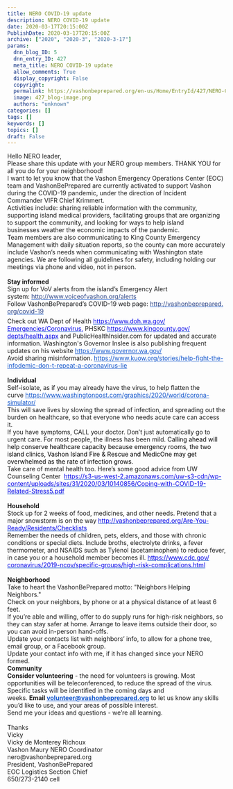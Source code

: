 ```yaml
---
title: NERO COVID-19 update
description: NERO COVID-19 update
date: 2020-03-17T20:15:00Z
PublishDate: 2020-03-17T20:15:00Z
archive: ["2020", "2020-3", "2020-3-17"]
params:
  dnn_blog_ID: 5
  dnn_entry_ID: 427
  meta_title: NERO COVID-19 update
  allow_comments: True
  display_copyright: False
  copyright:
  permalink: https://vashonbeprepared.org/en-us/Home/EntryId/427/NERO-COVID-19-update
  image: 427_blog-image.png
  authors: "unknown"
categories: []
tags: []
keywords: []
topics: []
draft: False
---
```


<p style="color: #1a1a1a; margin: 0px;"><span>Hello NERO leader,</span></p>
<p style="color: #1a1a1a; margin: 0px;"><span>Please share this update with your NERO group members. THANK YOU for all you do for your neighborhood!</span></p>
<p style="margin: 0px;"><span>I</span><span>&nbsp;want to let you know that&nbsp;the Vashon Emergency Operations Center (EOC) team&nbsp;and VashonBePrepared&nbsp;are currently activated to support Vashon during the COVID-19 pandemic, under the direction of&nbsp;Incident Commander&nbsp;VIFR Chief Krimmert.&nbsp;</span></p>
<p style="margin: 0px;"><span>Activities include: sharing reliable information with the community, supporting island medical providers, facilitating groups that are organizing to support the community, and looking for ways to help island businesses&nbsp;weather&nbsp;the economic impacts of the pandemic.&nbsp;</span></p>
<p style="margin: 0px;"><span>Team members are also communicating to King County Emergency Management with daily situation reports, so the county can more accurately include Vashon&rsquo;s needs when communicating with Washington state agencies.&nbsp;We are following all guidelines for safety, including holding our meetings via phone and video, not in person.</span></p>
<p style="color: #1a1a1a; margin: 0px;"><strong><br />
</strong></p>
<p style="color: #1a1a1a; margin: 0px;"><span><strong>Stay informed</strong></span></p>
<p style="color: #1a1a1a; margin: 0px;"><span>Sign up for VoV alerts from the island&rsquo;s Emergency Alert system</span><span style="color: #151719;">:&nbsp;<a href="http://www.voiceofvashon.org/alerts?fbclid=IwAR1gkBYbcJnTzSATKVdNVLDHEBf84m-sQtThiQ9vbioyuo03dtEMpJ6omSE" target="_blank" data-saferedirecturl="https://www.google.com/url?q=http://www.voiceofvashon.org/alerts?fbclid%3DIwAR1gkBYbcJnTzSATKVdNVLDHEBf84m-sQtThiQ9vbioyuo03dtEMpJ6omSE&amp;source=gmail&amp;ust=1584394437102000&amp;usg=AFQjCNEMkQi-7BHR-ltIiNyLFCh1CvJDzA" style="color: #1155cc;"><span style="color: #2b4386;">http://www.voiceofvashon.org/<wbr></wbr>alerts</span></a></span></p>
<p style="color: #151719; margin: 0px 0px 6px;"><span>Follow VashonBePrepared&rsquo;s COVID-19 web page:&nbsp;<a href="http://vashonbeprepared.org/covid-19?fbclid=IwAR1zlbTcRXAEocVGxgEXDejb55t9BEbYHFPAt775fGXjsoFtUpvLT1P7qqg" target="_blank" data-saferedirecturl="https://www.google.com/url?q=http://vashonbeprepared.org/covid-19?fbclid%3DIwAR1zlbTcRXAEocVGxgEXDejb55t9BEbYHFPAt775fGXjsoFtUpvLT1P7qqg&amp;source=gmail&amp;ust=1584394437102000&amp;usg=AFQjCNGxglBp6NjpV8XqXF83T2XIhroz3Q" style="color: #1155cc;"><span style="color: #2b4386;">http://vashonbeprepared.<wbr></wbr>org/covid-19</span></a></span></p>
<p style="color: #1a1a1a; margin: 0px;"><span>Check out WA Dept of Health&nbsp;<a href="https://www.doh.wa.gov/Emergencies/Coronavirus" target="_blank" data-saferedirecturl="https://www.google.com/url?q=https://www.doh.wa.gov/Emergencies/Coronavirus&amp;source=gmail&amp;ust=1584394437102000&amp;usg=AFQjCNFtxRx-cBQ_WRPEisePDju8XqKjBA" style="color: #1155cc;"><span style="background-color: transparent; color: #0000e9;">https://www.doh.wa.gov/<wbr></wbr>Emergencies/Coronavirus</span></a></span><span style="color: #0000e9;">,&nbsp;</span><span>PHSKC&nbsp;<a href="https://www.kingcounty.gov/depts/health.aspx" target="_blank" data-saferedirecturl="https://www.google.com/url?q=https://www.kingcounty.gov/depts/health.aspx&amp;source=gmail&amp;ust=1584394437102000&amp;usg=AFQjCNET2YbA34W37jqx9OvuInBOrja3TQ" style="color: #1155cc;"><span style="background-color: transparent; color: #0000e9;">https://www.kingcounty.gov/<wbr></wbr>depts/health.aspx</span></a></span><span style="color: #0000e9;">&nbsp;</span><span>and PublicHealthInsider.com for updated and accurate information.&nbsp;</span><span>Washington's Governor Inslee is also publishing frequent updates on his website&nbsp;</span><a href="https://www.governor.wa.gov/" target="_blank" data-saferedirecturl="https://www.google.com/url?q=https://www.governor.wa.gov/&amp;source=gmail&amp;ust=1584394437102000&amp;usg=AFQjCNGJYlszltjq7M_l1PyTffHLAkfpDA" style="color: #1155cc;">https://www.governor.<wbr></wbr>wa.gov/</a></p>
<p style="color: #0000e9; margin: 0px;"><span style="color: #1a1a1a;">Avoid sharing misinformation.&nbsp;<span style="background-color: transparent; color: #0000e9;"><a href="https://www.kuow.org/stories/help-fight-the-infodemic-don-t-repeat-a-coronavirus-lie?fbclid=IwAR3-IsUQye3KDAfYpRUxJ1Ke09zJdEF5lnokpnwJgDnHoUv0NJACcpgLOLk" target="_blank" data-saferedirecturl="https://www.google.com/url?q=https://www.kuow.org/stories/help-fight-the-infodemic-don-t-repeat-a-coronavirus-lie?fbclid%3DIwAR3-IsUQye3KDAfYpRUxJ1Ke09zJdEF5lnokpnwJgDnHoUv0NJACcpgLOLk&amp;source=gmail&amp;ust=1584394437102000&amp;usg=AFQjCNE0bGMcoV7ss19OYSgIYQbQYoVH_A" style="color: #1155cc;">https://www.kuow.org/stories/<wbr></wbr>help-fight-the-infodemic-don-<wbr></wbr>t-repeat-a-coronavirus-lie</a></span></span></p>
<p style="color: #0000e9; margin: 0px;">&nbsp;</p>
<p style="color: #1a1a1a; margin: 0px;"><span><strong>Individual</strong></span></p>
<p style="color: #1a1a1a; margin: 0px;"><span>Self-isolate, as if you may already have the virus, to help flatten the curve&nbsp;</span><a href="https://www.washingtonpost.com/graphics/2020/world/corona-simulator/" target="_blank" data-saferedirecturl="https://www.google.com/url?q=https://www.washingtonpost.com/graphics/2020/world/corona-simulator/&amp;source=gmail&amp;ust=1584394437102000&amp;usg=AFQjCNHkemYtfSz8_aFQK2mWBXcIQ85o4w" style="color: #1155cc;">https://www.<wbr></wbr>washingtonpost.com/graphics/<wbr></wbr>2020/world/corona-simulator/</a></p>
<p style="color: #1a1a1a; margin: 0px;"><span>This will save lives by slowing the spread of infection, and spreading out the burden on healthcare, so that everyone who needs acute care can access it.</span></p>
<p style="color: #1a1a1a; margin: 0px;"><span>If you have symptoms, CALL your doctor. Don&rsquo;t just automatically go to urgent care. For most people, the illness has been mild.&nbsp;</span><span style="color: #000000;">Calling ahead will help conserve healthcare capacity because&nbsp;emergency rooms, the two island clinics, Vashon Island Fire &amp; Rescue&nbsp;and MedicOne may&nbsp;get overwhelmed as the rate of infection grows.</span></p>
<p style="color: #0000e9; margin: 0px;"><span style="color: #1a1a1a;">Take care of mental health too. Here&rsquo;s some good advice from UW Counseling Center&nbsp;&nbsp;<a href="https://s3-us-west-2.amazonaws.com/uw-s3-cdn/wp-content/uploads/sites/31/2020/03/10140856/Coping-with-COVID-19-Related-Stress5.pdf" target="_blank" data-saferedirecturl="https://www.google.com/url?q=https://s3-us-west-2.amazonaws.com/uw-s3-cdn/wp-content/uploads/sites/31/2020/03/10140856/Coping-with-COVID-19-Related-Stress5.pdf&amp;source=gmail&amp;ust=1584394437103000&amp;usg=AFQjCNGOADKIbFW9niDNp4J5jW2D4ojdag" style="color: #1155cc;"><span style="color: #0000e9;">https://s3-us-west-2.<wbr></wbr>amazonaws.com/uw-s3-cdn/wp-<wbr></wbr>content/uploads/sites/31/2020/<wbr></wbr>03/10140856/Coping-with-COVID-<wbr></wbr>19-Related-Stress5.pdf</span></a></span></p>
<p style="color: #1a1a1a; margin: 0px;">&nbsp;</p>
<p style="color: #1a1a1a; margin: 0px;"><span><strong>Household</strong></span></p>
<p style="color: #1a1a1a; margin: 0px;"><span>Stock up for 2 weeks of food, medicines, and other needs. Pretend that a major snowstorm is on the way&nbsp;<a href="http://vashonbeprepared.org/Are-You-Ready/Residents/Checklists" target="_blank" data-saferedirecturl="https://www.google.com/url?q=http://vashonbeprepared.org/Are-You-Ready/Residents/Checklists&amp;source=gmail&amp;ust=1584394437103000&amp;usg=AFQjCNHyCeLJgLUWXxCt1xmMNMceZT6KRA" style="color: #1155cc;"><span style="background-color: transparent; color: #0000e9;">http://vashonbeprepared.org/<wbr></wbr>Are-You-Ready/Residents/<wbr></wbr>Checklists</span></a></span></p>
<p style="color: #1a1a1a; margin: 0px;"><span>Remember the needs of children, pets, elders, and those with chronic conditions or special diets.&nbsp;</span><span>Include broths, electrolyte drinks, a fever thermometer, and NSAIDS such as Tylenol (acetaminophen) to reduce fever, in case you or a household member becomes ill.&nbsp;</span><a href="https://www.cdc.gov/coronavirus/2019-ncov/specific-groups/high-risk-complications.html" target="_blank" data-saferedirecturl="https://www.google.com/url?q=https://www.cdc.gov/coronavirus/2019-ncov/specific-groups/high-risk-complications.html&amp;source=gmail&amp;ust=1584394437103000&amp;usg=AFQjCNGPOzrc4cGfyc88t5aXy2XB311CFg" style="color: #1155cc;"><span style="background-color: transparent; color: #0000e9;">https://www.cdc.gov/<wbr></wbr>coronavirus/2019-ncov/<wbr></wbr>specific-groups/high-risk-<wbr></wbr>complications.html</span></a></p>
<p style="color: #1a1a1a; margin: 0px;">&nbsp;</p>
<p style="color: #1a1a1a; margin: 0px;"><span><strong>Neighborhood</strong></span></p>
<p style="margin: 0px;"><span>Take to heart the VashonBePrepared motto: "Neighbors Helping Neighbors."</span></p>
<p style="color: #1a1a1a; margin: 0px;"><span>Check on your neighbors, by phone or at a physical distance of at least 6 feet.</span></p>
<p style="color: #1a1a1a; margin: 0px;"><span>If you&rsquo;re able and willing, offer to do supply runs for high-risk neighbors, so they can stay safer at home. Arrange to leave items outside their door, so you can avoid in-person hand-offs.</span></p>
<p style="color: #1a1a1a; margin: 0px;"><span>Update your contacts list with neighbors&rsquo; info, to allow for a phone tree, email group, or a Facebook group.</span></p>
<p style="color: #1a1a1a; margin: 0px;"><span>Update your contact info with me, if it has changed since your NERO formed.</span></p>
<p style="color: #1a1a1a; margin: 0px;"><span><strong>Community</strong></span></p>
<p style="color: #1a1a1a; margin: 0px;"><span><strong>Consider volunteering</strong>&nbsp;- the need for volunteers is growing. Most opportunities will be teleconferenced, to reduce the spread of the virus. Specific tasks will be identified in the coming days and weeks.&nbsp;<strong>Email&nbsp;<a href="mailto:volunteer@vashonbeprepared.org" target="_blank" style="color: #1155cc;">volunteer@vashonbeprepared.org</a></strong>&nbsp;to let us know any skills you&rsquo;d like to use, and your areas of possible interest.</span></p>
<p style="color: #1a1a1a; margin: 0px;"><span>Send me your ideas and questions - we&rsquo;re all learning.</span></p>
<p style="color: #1a1a1a; margin: 0px;">&nbsp;</p>
<p style="color: #1a1a1a; margin: 0px;"><span>Thanks</span></p>
<p style="color: #1a1a1a; margin: 0px;"><span>Vicky</span></p>
<p style="color: #1a1a1a; margin: 0px;"><span>Vicky de Monterey Richoux</span></p>
<p style="color: #1a1a1a; margin: 0px;"><span>Vashon Maury NERO Coordinator</span></p>
<p style="color: #1a1a1a; margin: 0px;"><span>nero@vashonbeprepared.org</span></p>
<p style="color: #1a1a1a; margin: 0px;"><span>President, VashonBePrepared</span></p>
<p style="color: #1a1a1a; margin: 0px;">EOC Logistics Section Chief</p>
<p style="color: #1a1a1a; margin: 0px;"><span>650/273-2140 cell</span></p>
